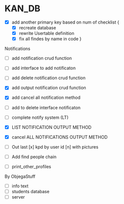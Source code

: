 # KAN_DB
 
- [X] add another primary key based on num of checklist {
    - [X] recreate database
    - [X] rewrite Usertable definition
    - [X] fix all findes by name in code
}

 Notifications
- [ ] add notification crud function
- [ ] add interface to add notificaton
- [ ] add delete notification crud function
- [X] add output notification crud function
- [X] add cancel all notification method
- [ ] add to delete interface notificaton
- [ ] complete notify system (LT)

- [X] LIST NOTIFICATION OUTPUT METHOD
- [X] cancel ALL NOTIFICATIONS OUTPUT METHOD

- [ ] Out last [x] kpd by user id [n] with pictures
- [ ] Add find people chain

- [ ] print_other_profiles


By ObjegaStuff
- [ ] info text
- [ ] students database
- [ ] server
